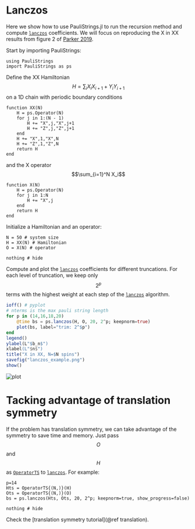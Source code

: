 # Lanczos


Here we show how to use PauliStrings.jl to run the recursion method and compute [`lanczos`](@ref) coefficients.
We will focus on reproducing the X in XX results from figure 2 of [Parker 2019](https://journals.aps.org/prx/abstract/10.1103/PhysRevX.9.041017).

Start by importing PauliStrings:
```@example lanczos
using PauliStrings
import PauliStrings as ps
```

Define the XX Hamiltonian $$H = \sum_i X_iX_{i+1}+Y_iY_{i+1}$$ on a 1D chain with periodic boundary conditions
```@example lanczos
function XX(N)
    H = ps.Operator(N)
    for j in 1:(N - 1)
        H += "X",j,"X",j+1
        H += "Z",j,"Z",j+1
    end
    H += "X",1,"X",N
    H += "Z",1,"Z",N
    return H
end
```
and the X operator $$\sum_{i=1}^N X_i$$
```@example lanczos
function X(N)
    H = ps.Operator(N)
    for j in 1:N
        H += "X",j
    end
    return H
end
```

Initialize a Hamiltonian and an operator:
```@example lanczos
N = 50 # system size
H = XX(N) # Hamiltonian
O = X(N) # operator

nothing # hide
```

Compute and plot the [`lanczos`](@ref) coefficients for different truncations.
For each level of truncation, we keep only $$2^p$$ terms with the highest weight at each step of the [`lanczos`](@ref) algorithm.
```julia
ioff() # pyplot
# nterms is the max pauli string length
for p in (14,16,18,20)
    @time bs = ps.lanczos(H, O, 20, 2^p; keepnorm=true)
    plot(bs, label="trim: 2^$p")
end
legend()
ylabel(L"$b_n$")
xlabel(L"$n$")
title("X in XX, N=$N spins")
savefig("lanczos_example.png")
show()
```
![plot](./assets/lanczos_example.png)


# Tacking advantage of translation symmetry
If the problem has translation symmetry, we can take advantage of the symmetry to save time and memory. Just pass $$O$$ and $$H$$ as [`OperatorTS`](@ref) to [`lanczos`](@ref). For example:
```@example lanczos
p=14
Hts = OperatorTS{(N,)}(H)
Ots = OperatorTS{(N,)}(O)
bs = ps.lanczos(Hts, Ots, 20, 2^p; keepnorm=true, show_progress=false)

nothing # hide
```
Check the [translation symmetry tutorial](@ref translation).

